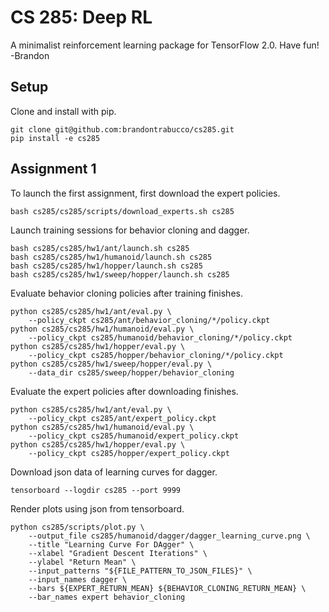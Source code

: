 # CS 285: Deep RL

A minimalist reinforcement learning package for TensorFlow 2.0. Have fun! -Brandon

## Setup

Clone and install with pip.

``` 
git clone git@github.com:brandontrabucco/cs285.git
pip install -e cs285
```

## Assignment 1

To launch the first assignment, first download the expert policies.

```
bash cs285/cs285/scripts/download_experts.sh cs285
```

Launch training sessions for behavior cloning and dagger.

```
bash cs285/cs285/hw1/ant/launch.sh cs285
bash cs285/cs285/hw1/humanoid/launch.sh cs285
bash cs285/cs285/hw1/hopper/launch.sh cs285
bash cs285/cs285/hw1/sweep/hopper/launch.sh cs285
```

Evaluate behavior cloning policies after training finishes.

```
python cs285/cs285/hw1/ant/eval.py \
    --policy_ckpt cs285/ant/behavior_cloning/*/policy.ckpt
python cs285/cs285/hw1/humanoid/eval.py \
    --policy_ckpt cs285/humanoid/behavior_cloning/*/policy.ckpt
python cs285/cs285/hw1/hopper/eval.py \
    --policy_ckpt cs285/hopper/behavior_cloning/*/policy.ckpt
python cs285/cs285/hw1/sweep/hopper/eval.py \
    --data_dir cs285/sweep/hopper/behavior_cloning
```

Evaluate the expert policies after downloading finishes.

```
python cs285/cs285/hw1/ant/eval.py \
    --policy_ckpt cs285/ant/expert_policy.ckpt
python cs285/cs285/hw1/humanoid/eval.py \
    --policy_ckpt cs285/humanoid/expert_policy.ckpt
python cs285/cs285/hw1/hopper/eval.py \
    --policy_ckpt cs285/hopper/expert_policy.ckpt
```

Download json data of learning curves for dagger.

```
tensorboard --logdir cs285 --port 9999
```

Render plots using json from tensorboard.

```
python cs285/scripts/plot.py \
    --output_file cs285/humanoid/dagger/dagger_learning_curve.png \
    --title "Learning Curve For DAgger" \
    --xlabel "Gradient Descent Iterations" \
    --ylabel "Return Mean" \
    --input_patterns "${FILE_PATTERN_TO_JSON_FILES}" \
    --input_names dagger \
    --bars ${EXPERT_RETURN_MEAN} ${BEHAVIOR_CLONING_RETURN_MEAN} \
    --bar_names expert behavior_cloning
```
